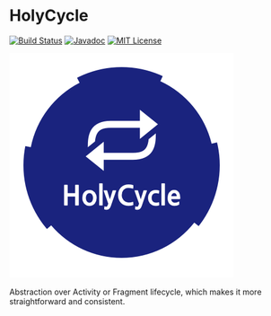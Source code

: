 # HolyCycle

[![Build Status](https://travis-ci.org/restorer/holycycle.svg?branch=master)](https://travis-ci.org/restorer/holycycle) [![Javadoc](https://img.shields.io/badge/javadoc-0.1.0-blue.svg)](https://restorer.github.io/holycycle/javadoc) [![MIT License](https://img.shields.io/badge/license-MIT-blue.svg?style=flat)](LICENSE.txt)

![](docs/logo.png)

Abstraction over Activity or Fragment lifecycle, which makes it more straightforward and consistent.
